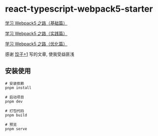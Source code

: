 # react-typescript-webpack5-starter

[学习 Webpack5 之路（基础篇）](https://jelly.jd.com/article/61074411df18aa019e8a2ea3)

[学习 Webpack5 之路（实践篇）](https://jelly.jd.com/article/6107701c22a78f01a317cd05)

[学习 Webpack5 之路（优化篇）](https://jelly.jd.com/article/61179aa26bea510187770aa3)

感谢 [饺子+1](https://github.com/jiaozitang) 写的文章, 使我受益匪浅


## 安装使用
```
# 安装依赖
pnpm install

# 启动项目
pnpm dev

# 打包代码
pnpm build

# 预览
pnpm serve
```

